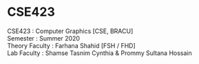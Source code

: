 # CSE423
CSE423 : Computer Graphics [CSE, BRACU] <br/>
Semester : Summer 2020 <br/>
Theory Faculty : Farhana Shahid [FSH / FHD] <br/>
Lab Faculty : Shamse Tasnim Cynthia & Prommy Sultana Hossain
